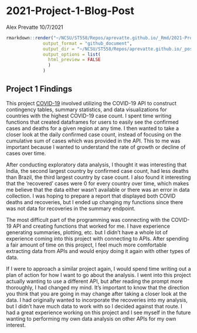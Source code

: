 2021-Project-1-Blog-Post
================
Alex Prevatte
10/7/2021

``` r
rmarkdown::render("~/NCSU/ST558/Repos/aprevatte.github.io/_Rmd/2021-Project-1-Blog-Post.Rmd", 
              output_format = "github_document", 
              output_dir = "~/NCSU/ST558/Repos/aprevatte.github.io/_posts/",
              output_options = list(
                html_preview = FALSE
                )
              )
```

## Project 1 Findings

This project [COVID-19](https://aprevatte.github.io/COVID19-API/)
involved utilizing the COVID-19 API to construct contingency tables,
summary statistics, and data visualizations for countries with the
highest COVID-19 case count. I spent time writing functions that created
dataframes for users to easily see the confirmed cases and deaths for a
given region at any time. I then wanted to take a closer look at the
daily confirmed case count, instead of focusing on the cumulative sum of
cases which was provided in the API. This to me was important because I
wanted to understand the rate of growth or decline of cases over time.

After conducting exploratory data analysis, I thought it was interesting
that India, the second largest country by confirmed case count, had less
deaths than Brazil, the third largest country by case count. I also
found it interesting that the ‘recovered’ cases were 0 for every country
over time, which makes me believe that the data either wasn’t available
or there was an error in data collection. I was hoping to prepare a
report that displayed both COVID deaths and recoveries, but I ended up
changing my functions since there was not data for recoveries in the
summary endpoint.

The most difficult part of the programming was connecting with the
COVID-19 API and creating functions that worked for me. I have
experience generating summaries, plotting, etc. but I didn’t have a
whole lot of experience coming into this project with connecting to
APIs. After spending a fair amount of time on this project, I feel much
more comfortable extracting data from APIs and would enjoy doing it
again with other types of data.

If I were to approach a similar project again, I would spend time
writing out a plan of action for how I want to go about the analysis. I
went into this project actually wanting to use a different API, but
after reading the prompt more thoroughly, I had changed my mind. It’s
important to know that the direction you think that you are going in may
change after taking a closer look at the data. I had originally wanted
to incorporate the recoveries into my analysis, but I didn’t have much
data to work with so I decided against that route. I had a great
experience working on this project and I see myself in the future
wanting to performing my own data analysis on other APIs for my own
interest.

